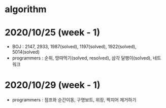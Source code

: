 # algorithm
# 2020/10/25 (week - 1)
  - BOJ : 2147, 2933, 1987(solved), 1197(solved), 1922(solved), 5014(solved)
  - programmers : 순위, 땅따먹기(solved, resolved), 삼각 달팽이(solved), 네트워크

# 2020/10/29 (week - 1)
  - programmers : 점프와 순간이동, 구명보트, 위장, 짝지어 제거하기
